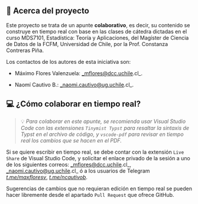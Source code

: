 ## 💬 Acerca del proyecto

Este proyecto se trata de un apunte **colaborativo**, es decir, su contenido se construye en tiempo real con base en las clases de cátedra dictadas en el curso MDS7101, Estadística: Teoría y Aplicaciones, del Magíster de Ciencia de Datos de la FCFM, Universidad de Chile, por la Prof. Constanza Contreras Piña.

Los contactos de los autores de esta iniciativa son:

- Máximo Flores Valenzuela: _mflores@dcc.uchile.cl_.

- Naomí Cautivo B.: _naomi.cautivo@ug.uchile.cl_.

## 💻 ¿Cómo colaborar en tiempo real?

> 💡 _Para colaborar en este apunte, se recomienda usar Visual Studio Code con las extensiones `Tinymist Typst` para resaltar la sintaxis de Typst en el archivo de código, y `vscode-pdf` para revisar en tiempo real los cambios que se hacen en el PDF._

Si se quiere escribir en tiempo real, se debe contar con la extensión `Live Share` de Visual Studio Code, y solicitar el enlace privado de la sesión a uno de los siguientes correos: _mflores@dcc.uchile.cl_, _naomi.cautivo@ug.uchile.cl_ ó a los usuarios de Telegram _[t.me/maxfloresv](https://t.me/maxfloresv)_, _[t.me/ncautivob](https://t.me/ncautivob)_.

Sugerencias de cambios que no requieran edición en tiempo real se pueden hacer libremente desde el apartado `Pull Request` que ofrece GitHub.